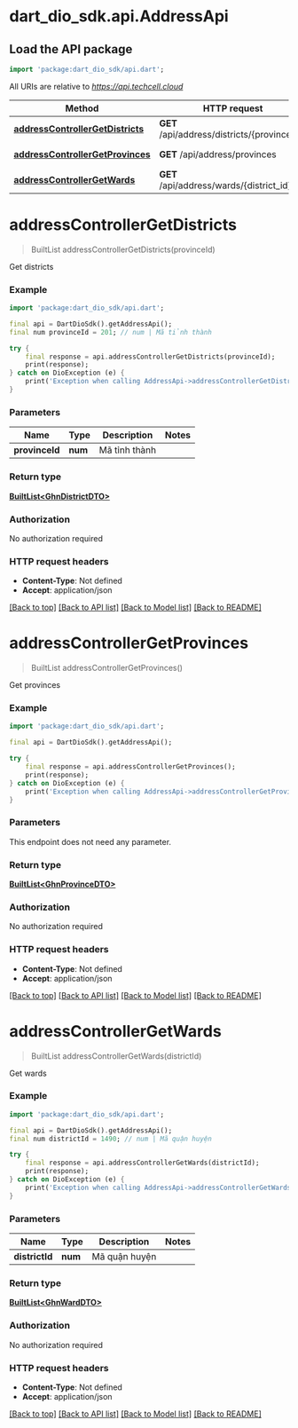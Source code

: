 # dart_dio_sdk.api.AddressApi

## Load the API package
```dart
import 'package:dart_dio_sdk/api.dart';
```

All URIs are relative to *https://api.techcell.cloud*

Method | HTTP request | Description
------------- | ------------- | -------------
[**addressControllerGetDistricts**](AddressApi.md#addresscontrollergetdistricts) | **GET** /api/address/districts/{province_id} | Get districts
[**addressControllerGetProvinces**](AddressApi.md#addresscontrollergetprovinces) | **GET** /api/address/provinces | Get provinces
[**addressControllerGetWards**](AddressApi.md#addresscontrollergetwards) | **GET** /api/address/wards/{district_id} | Get wards


# **addressControllerGetDistricts**
> BuiltList<GhnDistrictDTO> addressControllerGetDistricts(provinceId)

Get districts

### Example
```dart
import 'package:dart_dio_sdk/api.dart';

final api = DartDioSdk().getAddressApi();
final num provinceId = 201; // num | Mã tỉnh thành

try {
    final response = api.addressControllerGetDistricts(provinceId);
    print(response);
} catch on DioException (e) {
    print('Exception when calling AddressApi->addressControllerGetDistricts: $e\n');
}
```

### Parameters

Name | Type | Description  | Notes
------------- | ------------- | ------------- | -------------
 **provinceId** | **num**| Mã tỉnh thành | 

### Return type

[**BuiltList&lt;GhnDistrictDTO&gt;**](GhnDistrictDTO.md)

### Authorization

No authorization required

### HTTP request headers

 - **Content-Type**: Not defined
 - **Accept**: application/json

[[Back to top]](#) [[Back to API list]](../README.md#documentation-for-api-endpoints) [[Back to Model list]](../README.md#documentation-for-models) [[Back to README]](../README.md)

# **addressControllerGetProvinces**
> BuiltList<GhnProvinceDTO> addressControllerGetProvinces()

Get provinces

### Example
```dart
import 'package:dart_dio_sdk/api.dart';

final api = DartDioSdk().getAddressApi();

try {
    final response = api.addressControllerGetProvinces();
    print(response);
} catch on DioException (e) {
    print('Exception when calling AddressApi->addressControllerGetProvinces: $e\n');
}
```

### Parameters
This endpoint does not need any parameter.

### Return type

[**BuiltList&lt;GhnProvinceDTO&gt;**](GhnProvinceDTO.md)

### Authorization

No authorization required

### HTTP request headers

 - **Content-Type**: Not defined
 - **Accept**: application/json

[[Back to top]](#) [[Back to API list]](../README.md#documentation-for-api-endpoints) [[Back to Model list]](../README.md#documentation-for-models) [[Back to README]](../README.md)

# **addressControllerGetWards**
> BuiltList<GhnWardDTO> addressControllerGetWards(districtId)

Get wards

### Example
```dart
import 'package:dart_dio_sdk/api.dart';

final api = DartDioSdk().getAddressApi();
final num districtId = 1490; // num | Mã quận huyện

try {
    final response = api.addressControllerGetWards(districtId);
    print(response);
} catch on DioException (e) {
    print('Exception when calling AddressApi->addressControllerGetWards: $e\n');
}
```

### Parameters

Name | Type | Description  | Notes
------------- | ------------- | ------------- | -------------
 **districtId** | **num**| Mã quận huyện | 

### Return type

[**BuiltList&lt;GhnWardDTO&gt;**](GhnWardDTO.md)

### Authorization

No authorization required

### HTTP request headers

 - **Content-Type**: Not defined
 - **Accept**: application/json

[[Back to top]](#) [[Back to API list]](../README.md#documentation-for-api-endpoints) [[Back to Model list]](../README.md#documentation-for-models) [[Back to README]](../README.md)

